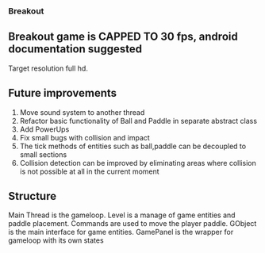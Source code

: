 ### Breakout
## Breakout game is CAPPED TO 30 fps, android documentation suggested
Target resolution full hd.
## Future improvements
1) Move sound system to another thread
2) Refactor basic functionality of Ball and Paddle in separate abstract class
3) Add PowerUps
4) Fix small bugs with collision and impact
5) The tick methods of entities such as ball,paddle can be decoupled to small sections
6) Collision detection can be improved by eliminating areas where collision is not possible at all in the current moment

## Structure
Main Thread is the gameloop. Level is a manage of game entities and paddle placement.
Commands are used to move the player paddle. GObject is the main interface for game entities.
GamePanel is the wrapper for gameloop with its own states
